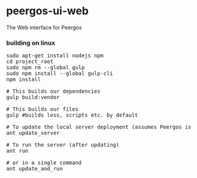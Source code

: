 # peergos-ui-web
The Web interface for Peergos

### building on linux

<pre>
sudo apt-get install nodejs npm
cd project_root
sudo npm rm --global gulp
sudo npm install --global gulp-cli
npm install

# This builds our dependencies
gulp build:vendor

# This builds our files
gulp #builds less, scripts etc. by default

# To update the local server deployment (assumes Peergos is in ../Peergos)
ant update_server

# To run the server (after updating)
ant run

# or in a single command
ant update_and_run

</pre>
